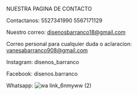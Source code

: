 NUESTRA PAGINA DE CONTACTO 


Contactanos:
5527341990
5567171129

Nuestro correo:
disenosbarranco18@gmail.com

Correo personal para cualquier duda o aclaracion:
vanesabarranco908@gmail.com


Instagram:
disenos_barranco

Facebook:
disenos.barranco

Whatsapp:
![wa link_6nmyww (2)](https://user-images.githubusercontent.com/101223971/158907069-5e4bfa9a-58a1-4e38-aa02-672200010a7a.png)


